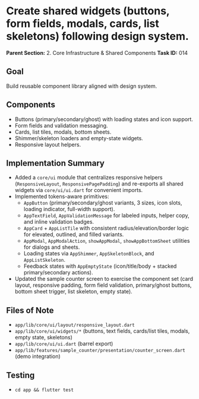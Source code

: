 # Create shared widgets (buttons, form fields, modals, cards, list skeletons) following design system.

**Parent Section:** 2. Core Infrastructure & Shared Components
**Task ID:** 014

## Goal
Build reusable component library aligned with design system.

## Components
- Buttons (primary/secondary/ghost) with loading states and icon support.
- Form fields and validation messaging.
- Cards, list tiles, modals, bottom sheets.
- Shimmer/skeleton loaders and empty-state widgets.
- Responsive layout helpers.

## Implementation Summary
- Added a `core/ui` module that centralizes responsive helpers (`ResponsiveLayout`, `ResponsivePagePadding`) and re-exports all shared widgets via `core/ui/ui.dart` for convenient imports.
- Implemented tokens-aware primitives:
  - `AppButton` (primary/secondary/ghost variants, 3 sizes, icon slots, loading indicator, full-width support).
  - `AppTextField`, `AppValidationMessage` for labeled inputs, helper copy, and inline validation badges.
  - `AppCard` + `AppListTile` with consistent radius/elevation/border logic for elevated, outlined, and filled variants.
  - `AppModal`, `AppModalAction`, `showAppModal`, `showAppBottomSheet` utilities for dialogs and sheets.
  - Loading states via `AppShimmer`, `AppSkeletonBlock`, and `AppListSkeleton`.
  - Feedback states with `AppEmptyState` (icon/title/body + stacked primary/secondary actions).
- Updated the sample counter screen to exercise the component set (card layout, responsive padding, form field validation, primary/ghost buttons, bottom sheet trigger, list skeleton, empty state).

## Files of Note
- `app/lib/core/ui/layout/responsive_layout.dart`
- `app/lib/core/ui/widgets/*` (buttons, text fields, cards/list tiles, modals, empty state, skeletons)
- `app/lib/core/ui/ui.dart` (barrel export)
- `app/lib/features/sample_counter/presentation/counter_screen.dart` (demo integration)

## Testing
- `cd app && flutter test`
